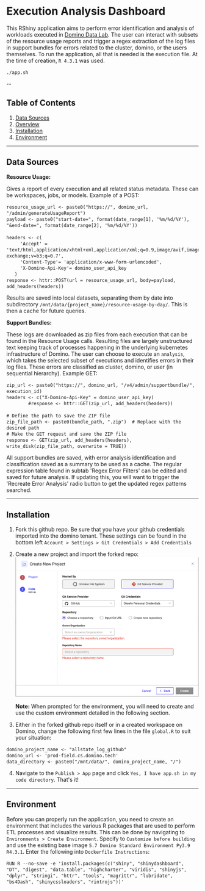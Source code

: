 # Execution Analysis Dashboard

This RShiny application aims to perform error identification and analysis of workloads executed in [Domino Data Lab](https://domino.ai/). The user can interact with subsets of the resource usage reports and trigger a regex extraction of the log files in support bundles for errors related to the cluster, domino, or the users themselves. To run the application, all that is needed is the execution file. At the time of creation, `R 4.3.1` was used.

```
./app.sh
```

--

## Table of Contents

1. [Data Sources](#data-sources)
2. [Overview](#overview)
3. [Installation](#installation)
4. [Environment](#environment) 

---

## Data Sources

<b>Resource Usage:</b>

Gives a report of every execution and all related status metadata. These can be workspaces, jobs, or models. Example of a POST:

```
resource_usage_url <- paste0("https://", domino_url, "/admin/generateUsageReport")
payload <- paste0("start-date=", format(date_range[1], '%m/%d/%Y'), "&end-date=", format(date_range[2], '%m/%d/%Y'))
   
headers <- c(
     'Accept' = 'text/html,application/xhtml+xml,application/xml;q=0.9,image/avif,image/webp,image/apng,*/*;q=0.8,application/signed-exchange;v=b3;q=0.7',
     'Content-Type'= 'application/x-www-form-urlencoded',
     'X-Domino-Api-Key'= domino_user_api_key
   )
response <- httr::POST(url = resource_usage_url, body=payload, add_headers(headers))
```

Results are saved into local datasets, separating them by date into subdirectory `/mnt/data/{project_name}/resource-usage-by-day/`. This is then a cache for future queries.

<b>Support Bundles:</b>

These logs are downloaded as zip files from each execution that can be found in the Resource Usage calls. Resulting files are largely unstructured text keeping track of processes happening in the underlying kubernetes infrastructure of Domino. The user can choose to execute an `analysis`, which takes the selected subset of executions and identifies errors in their log files. These errors are classified as cluster, domino, or user (in sequential hierarchy). Example GET:

```
zip_url <- paste0("https://", domino_url, "/v4/admin/supportbundle/", execution_id)
headers <- c("X-Domino-Api-Key" = domino_user_api_key)
        #response <- httr::GET(zip_url, add_headers(headers))
        
# Define the path to save the ZIP file
zip_file_path <- paste0(bundle_path, ".zip")  # Replace with the desired path
# Make the GET request and save the ZIP file
response <- GET(zip_url, add_headers(headers), write_disk(zip_file_path, overwrite = TRUE))
```

All support bundles are saved, with error analysis identification and classification saved as a summary to be used as a cache. The regular expression table found in subtab 'Regex Error Filters' can be edited and saved for future analysis. If updating this, you will want to trigger the 'Recreate Error Analysis' radio button to get the updated regex patterns searched.

---

## Installation

1. Fork this github repo. Be sure that you have your github credentials imported into the domino tenant. These settings can be found in the bottom left `Account > Settings > Git Credentials > Add Credentials`
2. Create a new project and import the forked repo:
![](./www/add_git_credentials.png)

   <b>Note:</b> When prompted for the environment, you will need to create and use the custom environment detailed in the following section.
4. Either in the forked github repo itself or in a created workspace on Domino, change the following first few lines in the file `global.R` to suit your situation:
```
domino_project_name <- "allstate_log_github"
domino_url <- 'prod-field.cs.domino.tech'
data_directory <- paste0("/mnt/data/", domino_project_name, "/")
```

4. Navigate to the `Publish > App` page and click `Yes, I have app.sh in my code directory`. That's it!

---

## Environment

Before you can properly run the application, you need to create an environment that includes the various R packages that are used to perform ETL processes and visualize results. This can be done by navigating to `Environments > Create Environment`. Specify to `Customize before building` and use the existing base image `5.7 Domino Standard Environment Py3.9 R4.3.1`. Enter the following into `Dockerfile Instructions`:


```
RUN R --no-save -e 'install.packages(c("shiny", "shinydashboard", "DT", "digest", "data.table", "highcharter", "viridis", "shinyjs", "dplyr", "stringi", "httr", "tools", "magrittr", "lubridate", "bs4Dash", "shinycssloaders", "rintrojs"))'
```
